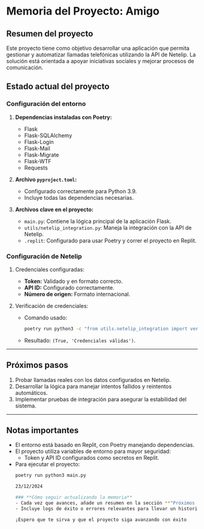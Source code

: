 # Memoria del Proyecto: Amigo

## Resumen del proyecto
Este proyecto tiene como objetivo desarrollar una aplicación que permita gestionar y automatizar llamadas telefónicas utilizando la API de Netelip. La solución está orientada a apoyar iniciativas sociales y mejorar procesos de comunicación.

## Estado actual del proyecto

### Configuración del entorno
1. **Dependencias instaladas con Poetry:**
   - Flask
   - Flask-SQLAlchemy
   - Flask-Login
   - Flask-Mail
   - Flask-Migrate
   - Flask-WTF
   - Requests

2. **Archivo `pyproject.toml`:**
   - Configurado correctamente para Python 3.9.
   - Incluye todas las dependencias necesarias.

3. **Archivos clave en el proyecto:**
   - `main.py`: Contiene la lógica principal de la aplicación Flask.
   - `utils/netelip_integration.py`: Maneja la integración con la API de Netelip.
   - `.replit`: Configurado para usar Poetry y correr el proyecto en Replit.

### Configuración de Netelip
1. Credenciales configuradas:
   - **Token:** Validado y en formato correcto.
   - **API ID:** Configurado correctamente.
   - **Número de origen:** Formato internacional.

2. Verificación de credenciales:
   - Comando usado:
     ```bash
     poetry run python3 -c "from utils.netelip_integration import verificar_credenciales; print(verificar_credenciales())"
     ```
   - Resultado: `(True, 'Credenciales válidas')`.

---

## Próximos pasos
1. Probar llamadas reales con los datos configurados en Netelip.
2. Desarrollar la lógica para manejar intentos fallidos y reintentos automáticos.
3. Implementar pruebas de integración para asegurar la estabilidad del sistema.

---

## Notas importantes
- El entorno está basado en Replit, con Poetry manejando dependencias.
- El proyecto utiliza variables de entorno para mayor seguridad:
  - Token y API ID configurados como secretos en Replit.
- Para ejecutar el proyecto:
  ```bash
  poetry run python3 main.py

  23/12/2024

  ### **Cómo seguir actualizando la memoria**
  - Cada vez que avances, añade un resumen en la sección **"Próximos pasos"** o **"Notas importantes"**.
  - Incluye logs de éxito o errores relevantes para llevar un historial claro.

  ¡Espero que te sirva y que el proyecto siga avanzando con éxito